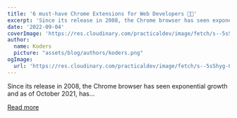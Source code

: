 ```yaml
---
title: '6 must-have Chrome Extensions for Web Developers 🚀🌐'
excerpt: 'Since its release in 2008, the Chrome browser has seen exponential growth and as of October 2021, has...'
date: '2022-09-04'
coverImage: 'https://res.cloudinary.com/practicaldev/image/fetch/s--5sShyg-0--/c_imagga_scale,f_auto,fl_progressive,h_420,q_auto,w_1000/https://dev-to-uploads.s3.amazonaws.com/uploads/articles/ba1979d6k9jju5e6ia6p.png'
author:
  name: Koders
  picture: "assets/blog/authors/koders.png"
ogImage:
  url: 'https://res.cloudinary.com/practicaldev/image/fetch/s--5sShyg-0--/c_imagga_scale,f_auto,fl_progressive,h_420,q_auto,w_1000/https://dev-to-uploads.s3.amazonaws.com/uploads/articles/ba1979d6k9jju5e6ia6p.png'
---
```


Since its release in 2008, the Chrome browser has seen exponential growth and as of October 2021, has...

[Read more](https://dev.to/ruppysuppy/6-must-have-chrome-extensions-for-web-developers-1ma2)

